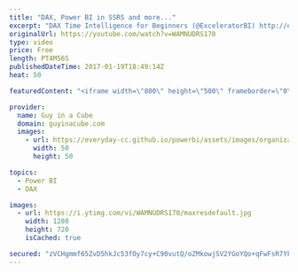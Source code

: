```yaml
---
title: "DAX, Power BI in SSRS and more..."
excerpt: "DAX Time Intelligence for Beginners (@ExceleratorBI) http://exceleratorbi.com.au/dax-time-intelligence-beginners/  Defining the Components of a Modern Data Warehouse (@sqlchick) http://www.sqlchick.com/entries/2017/1/9/defining-the-components-of-a-modern-data-warehouse-a-glossary  Publish Power BI Reports"
originalUrl: https://youtube.com/watch?v=WAMNUDRS170
type: video
price: Free
length: PT4M56S
publishedDateTime: 2017-01-19T18:49:14Z
heat: 50

featuredContent: "<iframe width=\"800\" height=\"500\" frameborder=\"0\" src=\"https://www.youtube.com/embed/WAMNUDRS170\" allow=\"accelerometer; autoplay; encrypted-media; gyroscope; picture-in-picture\" allowfullscreen></iframe>"

provider:
  name: Guy in a Cube
  domain: guyinacube.com
  images:
    - url: https://everyday-cc.github.io/powerbi/assets/images/organizations/guyinacube.com-50x50.jpg
      width: 50
      height: 50

topics:
  - Power BI
  - DAX

images:
  - url: https://i.ytimg.com/vi/WAMNUDRS170/maxresdefault.jpg
    width: 1280
    height: 720
    isCached: true

secured: "zVCHgmmf65ZvD5hkJc53fOy7cy+C90vutQ/oZMkowjSV2YGoYQo+qFwFsR7YFefqgBXV28s5mymwmULMNdXFS3FbAXF+W8Rya/usSkAFBq4in6NVQ0AImAUZCFtbDIG4/vburjXyLRiDh1cEN1vlwVdWzKgTYiBAOwzS8X8WEqWhGtyIBmpLTwFxpwbweaR6Kzpw6Jr+q4GA/7hUxSguRUSOBJeCqzNjzdVz4ZOX+HxEYxeI/x9YwLETPSZvcL1YKS2ILbn+qnuoFmtBr1Q8wGJkdwVFVIXurEInc53eSHt1+ekFcr6EONPjMrFx0vGToPL9CxXblaPWDEbiwvifzwW3kJIkd82+6MvBckDuKFM2MYc+0dU/8mIX4amVA+Y6cuIs/E9Ja1K+ZOxl2a06qbRAv85E8ZkhfYLeP8UHA4I=;9A6yea9IwYKNh6Bh6LAsGw=="
---
```


